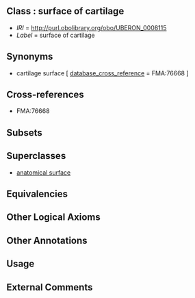 
## Class : surface of cartilage

 * *IRI* = http://purl.obolibrary.org/obo/UBERON_0008115
 * *Label* = surface of cartilage

## Synonyms

 * cartilage surface [ [database_cross_reference](../../ef/oboInOwl#hasDbXref.md) = FMA:76668 ]

## Cross-references

 * FMA:76668

## Subsets


## Superclasses

 * [anatomical surface](../../UBERON/84/UBERON_0006984.md)

## Equivalencies


## Other Logical Axioms


## Other Annotations


## Usage


## External Comments

